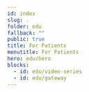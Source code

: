 ```yaml
---
id: index
slug: .
folder: edu
fallback: ""
public: true
title: For Patients
menutitle: For Patients
hero: edu/hero
blocks:
  - id: edu/video-series
  - id: edu/gateway
---
```

